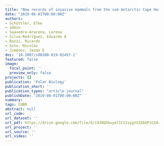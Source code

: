 ```yaml
---
title: "New records of invasive mammals from the sub-Antarctic Cape Horn Archipelago"
date: "2019-06-01T00:00:00Z"
authors:
- Schüttler, Elke 
- admin
- Saavedra-Aracena, Lorena 
- Silva-Rodríguez, Eduardo A 
- Rozzi, Ricardo 
- Soto, Nicolás 
- Jiménez, Jaime E
doi: '10.1007/s00300-019-02497-1'
featured: false
image:
  focal_point: ''
  preview_only: false
projects: []
publication: 'Polar Biology'
publication_short: ''
publication_types: "article-journal"
publishDate: "2019-06-01T00:00:00Z"
summary: 
tags: CHBR
abstract: null
url_code: 
url_dataset: ''
url_pdf: https://drive.google.com/file/d/19JOQhbuyelICt2sygtXZGbUP1CXdrRdZ/view
url_project: ''
url_source: ''
url_video: ''
---
```



